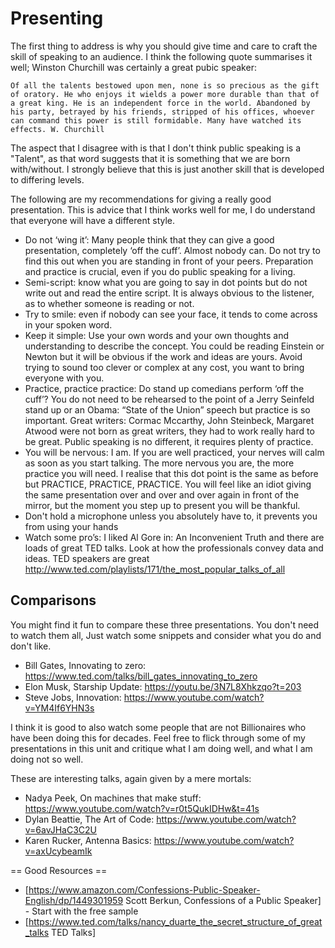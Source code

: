 # Presenting

The first thing to address is why you should give time and care to craft the skill of speaking to an audience. I think the following quote summarises it well; Winston Churchill was certainly a great pubic speaker:

```
Of all the talents bestowed upon men, none is so precious as the gift of oratory. He who enjoys it wields a power more durable than that of a great king. He is an independent force in the world. Abandoned by his party, betrayed by his friends, stripped of his offices, whoever can command this power is still formidable. Many have watched its effects. W. Churchill
```

The aspect that I disagree with is that I don't think public speaking is a "Talent", as that word suggests that it is something that we are born with/without. I strongly believe that this is just another skill that is developed to differing levels. 

The following are my recommendations for giving a really good presentation. This is advice that I think works well for me, I do understand that everyone will have a different style. 

* Do not ‘wing it’: Many people think that they can give a good presentation, completely ‘off the cuff’. Almost nobody can. Do not try to find this out when you are standing in front of your peers. Preparation and practice is crucial, even if you do public speaking for a living. 
* Semi-script: know what you are going to say in dot points but do not write out and read the entire script. It is always obvious to the listener, as to whether someone is reading or not.
* Try to smile: even if nobody can see your face, it tends to come across in your spoken word.
* Keep it simple: Use your own words and your own thoughts and understanding to describe the concept. You could be reading Einstein or Newton but it will be obvious if the work and ideas are yours. Avoid trying to sound too clever or complex at any cost, you want to bring everyone with you.
* Practice, practice practice: Do stand up comedians perform ‘off the cuff’? You do not need to be rehearsed to the point of a Jerry Seinfeld stand up or an Obama: “State of the Union” speech but practice is so important. Great writers: Cormac Mccarthy, John Steinbeck, Margaret Atwood were not born as great writers, they had to work really hard to be great. Public speaking is no different, it requires plenty of practice. 
* You will be nervous: I am. If you are well practiced, your nerves will calm as soon as you start talking. The more nervous you are, the more practice you will need. I realise that this dot point is the same as before but PRACTICE, PRACTICE, PRACTICE. You will feel like an idiot giving the same presentation over and over and over again in front of the mirror, but the moment you step up to present you will be thankful.
* Don't hold a microphone unless you absolutely have to, it prevents you from using your hands
* Watch some pro’s: I liked Al Gore in: An Inconvenient Truth and there are loads of great TED talks. Look at how the professionals convey data and ideas. TED speakers are great http://www.ted.com/playlists/171/the_most_popular_talks_of_all

## Comparisons 

You might find it fun to compare these three presentations. You don't need to watch them all, Just watch some snippets and consider what you do and don't like. 

* Bill Gates, Innovating to zero: https://www.ted.com/talks/bill_gates_innovating_to_zero
* Elon Musk, Starship Update: https://youtu.be/3N7L8Xhkzqo?t=203
* Steve Jobs, Innovation: https://www.youtube.com/watch?v=YM4If6YHN3s

I think it is good to also watch some people that are not Billionaires who have been doing this for decades. Feel free to flick through some of my presentations in this unit and critique what I am doing well, and what I am doing not so well. 

These are interesting talks, again given by a mere mortals:

* Nadya Peek, On machines that make stuff: https://www.youtube.com/watch?v=r0t5QukIDHw&t=41s
* Dylan Beattie, The Art of Code: https://www.youtube.com/watch?v=6avJHaC3C2U
* Karen Rucker, Antenna Basics: https://www.youtube.com/watch?v=axUcybeamIk

== Good Resources ==

* [https://www.amazon.com/Confessions-Public-Speaker-English/dp/1449301959  Scott Berkun, Confessions of a Public Speaker] - Start with the free sample
* [https://www.ted.com/talks/nancy_duarte_the_secret_structure_of_great_talks TED Talks]

